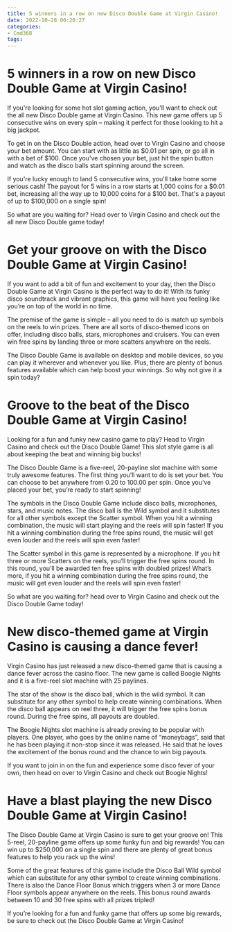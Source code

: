 ```yaml
---
title: 5 winners in a row on new Disco Double Game at Virgin Casino!
date: 2022-10-28 00:20:27
categories:
- Cmd368
tags:
---
```



#  5 winners in a row on new Disco Double Game at Virgin Casino!

If you're looking for some hot slot gaming action, you'll want to check out the all new Disco Double game at Virgin Casino. This new game offers up 5 consecutive wins on every spin – making it perfect for those looking to hit a big jackpot.

To get in on the Disco Double action, head over to Virgin Casino and choose your bet amount. You can start with as little as $0.01 per spin, or go all in with a bet of $100. Once you've chosen your bet, just hit the spin button and watch as the disco balls start spinning around the screen.

If you're lucky enough to land 5 consecutive wins, you'll take home some serious cash! The payout for 5 wins in a row starts at 1,000 coins for a $0.01 bet, increasing all the way up to 10,000 coins for a $100 bet. That's a payout of up to $100,000 on a single spin!

So what are you waiting for? Head over to Virgin Casino and check out the all new Disco Double game today!

#  Get your groove on with the Disco Double Game at Virgin Casino!

If you want to add a bit of fun and excitement to your day, then the Disco Double Game at Virgin Casino is the perfect way to do it! With its funky disco soundtrack and vibrant graphics, this game will have you feeling like you’re on top of the world in no time.

The premise of the game is simple – all you need to do is match up symbols on the reels to win prizes. There are all sorts of disco-themed icons on offer, including disco balls, stars, microphones and cruisers. You can even win free spins by landing three or more scatters anywhere on the reels.

The Disco Double Game is available on desktop and mobile devices, so you can play it wherever and whenever you like. Plus, there are plenty of bonus features available which can help boost your winnings. So why not give it a spin today?

#  Groove to the beat of the Disco Double Game at Virgin Casino!

Looking for a fun and funky new casino game to play? Head to Virgin Casino and check out the Disco Double Game! This slot style game is all about keeping the beat and winning big bucks!

The Disco Double Game is a five-reel, 20-payline slot machine with some truly awesome features. The first thing you’ll want to do is set your bet. You can choose to bet anywhere from 0.20 to 100.00 per spin. Once you’ve placed your bet, you’re ready to start spinning!

The symbols in the Disco Double Game include disco balls, microphones, stars, and music notes. The disco ball is the Wild symbol and it substitutes for all other symbols except the Scatter symbol. When you hit a winning combination, the music will start playing and the reels will spin faster! If you hit a winning combination during the free spins round, the music will get even louder and the reels will spin even faster!

The Scatter symbol in this game is represented by a microphone. If you hit three or more Scatters on the reels, you’ll trigger the free spins round. In this round, you’ll be awarded ten free spins with doubled prizes! What’s more, if you hit a winning combination during the free spins round, the music will get even louder and the reels will spin even faster!

So what are you waiting for? head over to Virgin Casino and check out the Disco Double Game today!

#  New disco-themed game at Virgin Casino is causing a dance fever!

Virgin Casino has just released a new disco-themed game that is causing a dance fever across the casino floor. The new game is called Boogie Nights and it is a five-reel slot machine with 25 paylines.

The star of the show is the disco ball, which is the wild symbol. It can substitute for any other symbol to help create winning combinations. When the disco ball appears on reel three, it will trigger the free spins bonus round. During the free spins, all payouts are doubled.

The Boogie Nights slot machine is already proving to be popular with players. One player, who goes by the online name of “moneybags”, said that he has been playing it non-stop since it was released. He said that he loves the excitement of the bonus round and the chance to win big payouts.

If you want to join in on the fun and experience some disco fever of your own, then head on over to Virgin Casino and check out Boogie Nights!

#  Have a blast playing the new Disco Double Game at Virgin Casino!

The Disco Double Game at Virgin Casino is sure to get your groove on! This 5-reel, 20-payline game offers up some funky fun and big rewards! You can win up to $250,000 on a single spin and there are plenty of great bonus features to help you rack up the wins!

Some of the great features of this game include the Disco Ball Wild symbol which can substitute for any other symbol to create winning combinations. There is also the Dance Floor Bonus which triggers when 3 or more Dance Floor symbols appear anywhere on the reels. This bonus round awards between 10 and 30 free spins with all prizes tripled!

If you’re looking for a fun and funky game that offers up some big rewards, be sure to check out the Disco Double Game at Virgin Casino!